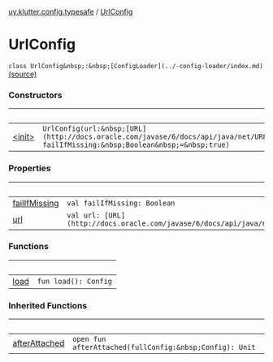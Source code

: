 [uy.klutter.config.typesafe](../index.md) / [UrlConfig](.)


# UrlConfig
`class UrlConfig&nbsp;:&nbsp;[ConfigLoader](../-config-loader/index.md)` [(source)](https://github.com/kohesive/klutter/blob/master/config-typesafe-jdk6/src/main/kotlin/uy/klutter/config/typesafe/ConfigLoading.kt#L143)



### Constructors

|&nbsp;|&nbsp;|
|---|---|
| [&lt;init&gt;](-init-.md) | `UrlConfig(url:&nbsp;[URL](http://docs.oracle.com/javase/6/docs/api/java/net/URL.html), failIfMissing:&nbsp;Boolean&nbsp;=&nbsp;true)` |

### Properties

|&nbsp;|&nbsp;|
|---|---|
| [failIfMissing](fail-if-missing.md) | `val failIfMissing: Boolean` |
| [url](url.md) | `val url: [URL](http://docs.oracle.com/javase/6/docs/api/java/net/URL.html)` |

### Functions

|&nbsp;|&nbsp;|
|---|---|
| [load](load.md) | `fun load(): Config` |

### Inherited Functions

|&nbsp;|&nbsp;|
|---|---|
| [afterAttached](../-config-loader/after-attached.md) | `open fun afterAttached(fullConfig:&nbsp;Config): Unit` |
